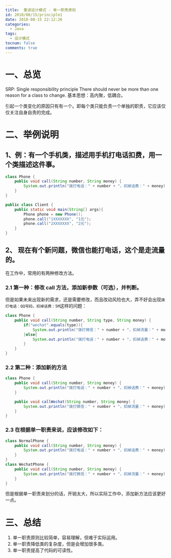 ```yaml
---
title:  重读设计模式 - 单一职责原则
id: 2018/08/15/principle1
date: 2018-08-15 22:12:26
categories:
  - Java
tags:
  - 设计模式
tocnum: false
comments: true
---
```


# 一、总览
SRP: Single responsibility principle
There should never be more than one reason for a class to change.
基本思想：高内聚，低耦合。
<!-- more -->
引起一个类变化的原因只有有一个。即每个类只能负责一个单独的职责，它应该仅仅关注自身自责的完成。

# 二、举例说明
## 1、例：有一个手机类，描述用手机打电话扣费，用一个类描述这件事。
```java
class Phone {
    public void call(String number, String money) {
        System.out.println("拨打电话：" + number + "，扣掉话费：" + money);
    }
}

public class Client {
    public static void main(String[] args){
        Phone phone = new Phone();
        phone.call("1XXXXXXX", "1元");
        phone.call("2XXXXXXX", "2元");
    }
}
```
## 2、 现在有个新问题，微信也能打电话，这个是走流量的。
在工作中，常用的有两种修改方法。
### 2.1 第一种：修改 call 方法，添加新参数（可选），并判断。
但是如果未来出现新的需求，还是需要修改，而且改动风险也大，弄不好会出现`拨打电话：QQ号码，扣掉话费：5M`这样的问题：
```java
class Phone {
    public void call(String number, String type, String money) {
        if("wechat".equals(type)){
            System.out.println("拨打微信：" + number + "，扣掉流量：" + money);
        }else{
            System.out.println("拨打电话：" + number + "，扣掉话费：" + money);
        }
    }
}
```
### 2.2 第二种：添加新的方法
```java
class Phone {
    public void call(String number, String money) {
        System.out.println("拨打电话：" + number + "，扣掉话费：" + money);
    }

    public void callWechat(String number, String money) {
        System.out.println("拨打微信：" + number + "，扣掉流量：" + money);
    }
}
```

### 2.3 在根据单一职责来说，应该修改如下：
```java
class NormalPhone {
    public void call(String number, String money) {
        System.out.println("拨打电话：" + number + "，扣掉话费：" + money);
    }
}
class WechatPhone {
    public void call(String number, String money) {
        System.out.println("拨打微信：" + number + "，扣掉流量：" + money);
    }
}
```
但是根据单一职责来划分的话，开销太大，所以实际工作中，添加新方法应该更好一点。

# 三、总结
1. 单一职责原则比较简单，容易理解，但难于实际运用。
2. 单一职责降低类的复杂度，但是会增加很多类。
3. 单一职责提高了代码的可读性。
